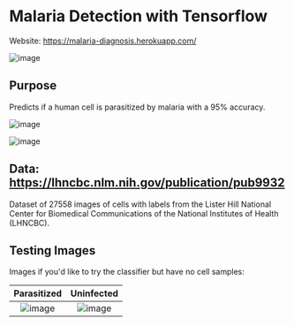 # Malaria Detection with Tensorflow

Website: https://malaria-diagnosis.herokuapp.com/

![image](https://user-images.githubusercontent.com/58019082/91672518-007f3080-eae4-11ea-9e74-fe9b4b4e7bb1.png)

## Purpose
Predicts if a human cell is parasitized by malaria with a 95% accuracy.

![image](https://user-images.githubusercontent.com/58019082/91672878-e9414280-eae5-11ea-8331-904d5d8ef83e.png)

![image](https://user-images.githubusercontent.com/58019082/91672887-f9f1b880-eae5-11ea-9c1c-8b4cd57bdeff.png)

## Data: https://lhncbc.nlm.nih.gov/publication/pub9932
Dataset of 27558 images of cells with labels from the Lister Hill National Center for Biomedical Communications of the National Institutes of Health (LHNCBC).

## Testing Images
Images if you'd like to try the classifier but have no cell samples:

Parasitized             |  Uninfected
:-------------------------:|:-------------------------:
![image](https://user-images.githubusercontent.com/58019082/91673117-56a1a300-eae7-11ea-8956-e595565e8417.png)  |  ![image](https://user-images.githubusercontent.com/58019082/91673127-6faa5400-eae7-11ea-8792-728cb3e5f4b7.png)
